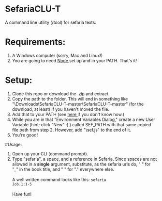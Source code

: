 # SefariaCLU-T
A command line utility (/tool) for sefaria texts.
# Requirements:
1. A Windows computer (sorry, Mac and Linux!)
2. You are going to need <a href="http://www.nodejs.org/"> Node </a> set up and in your PATH.
That's it!
# Setup:
1. Clone this repo or download the .zip and extract. <br>
2. Copy the path to the folder. This will end in something like "\Downloads\SefariaCLU-T-master\SefariaCLU-T-master" (for the download, at least) if you haven't moved the file.
3. Add that to your PATH (see <a href="https://www.java.com/en/download/help/path.xml"> here </a> if you don't know how.)
4. While you are in that "Environment Variables Dialog," create a new User Variable (hint: click "New" :) ) called SEF_PATH with that same copied file path from step 2. However, add "\sef.js" to the end of it.
5. You're good!

#Usage:

1. Open up your CLI (command prompt).
2. Type "sefaria", a space, and a reference in Sefaria. Since spaces are not allowed in a <b>single</b> argument, substitute, as the sefaria urls do, " " for "_" in the book title, and " " for "." everywhere else.
<br><br>
A well written command looks like this: <code>sefaria Job.1:1-5</code>
<br><br>
Have fun!
